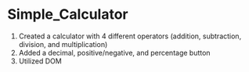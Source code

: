 # Simple_Calculator

1. Created a calculator with 4 different operators (addition, subtraction, division, and multiplication)
2. Added a decimal, positive/negative, and percentage button
3. Utilized DOM 
